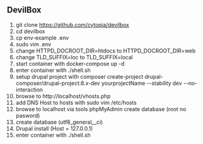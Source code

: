 ## DevilBox
1. git clone https://github.com/cytopia/devilbox
2. cd devilbox
3. cp env-example .env
4. sudo vim .env
5. change HTTPD_DOCROOT_DIR=htdocs  to HTTPD_DOCROOT_DIR=web
6. change TLD_SUFFIX=loc to TLD_SUFFIX=local
7. start container with docker-compose up -d
8. enter container with ./shell.sh
9. setup drupal project with composer create-project drupal-composer/drupal-project:8.x-dev yourprojectName --stability dev --no-interaction
10. browse to http://localhost/vhosts.php
11. add DNS Host to hosts with sudo vim /etc/hosts
12. browse to localhost via tools phpMyAdmin create database (root no pasword)
13. create database (utf8_general__ci)
14. Drupal install (Host = 127.0.0.1)
15. enter container with ./shell.sh
